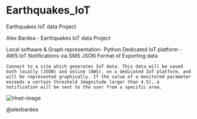 # Earthquakes_IoT
Earthquakes IoT data Project

Alex Bardea - Earthquakes IoT data Project

 Local software & Graph representation- Python
 Dedicated IoT platform - AWS IoT
 Notifications via SMS
 JSON Format of Exporting data
 
    Connect to a site which generates IoT data. This data will be saved both locally (JSON) and online (AWS), on a dedicated IoT platform, and will be represented graphically. If the value of a monitored parameter exceeds a certain threshold (magnitude larger than 4.5), a notification will be sent to the user from a specific area.
 
![Hnet-image](https://user-images.githubusercontent.com/79907597/110042043-d128d500-7d4d-11eb-962b-c40c4a35ec38.gif)

@alexbardea
